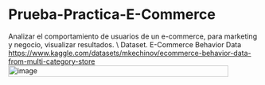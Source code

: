 # Prueba-Practica-E-Commerce
Analizar el comportamiento de usuarios de un e-commerce, para marketing y negocio, visualizar resultados. \\
Dataset. E-Commerce Behavior Data https://www.kaggle.com/datasets/mkechinov/ecommerce-behavior-data-from-multi-category-store <img width="442" height="23" alt="image" src="https://github.com/user-attachments/assets/c0b3392a-fb29-4dcc-9e95-310533af46c3" />
 

